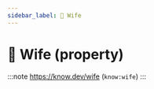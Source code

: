 ```yaml
---
sidebar_label: 👩 Wife
---
```


# 👩 Wife (property)

:::note
https://know.dev/wife
(`know:wife`)
:::
